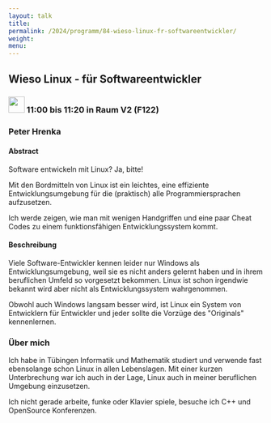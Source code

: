 ```yaml
---
layout: talk
title:
permalink: /2024/programm/84-wieso-linux-fr-softwareentwickler/
weight:
menu:
---
```

## Wieso Linux - für Softwareentwickler

### <img height = "32" src="../../../images/talk.svg"> 11:00 bis 11:20 in Raum V2 (F122)

### Peter Hrenka

#### Abstract

Software entwickeln mit Linux? Ja, bitte!

Mit den Bordmitteln von Linux ist ein leichtes, eine effiziente Entwicklungsumgebung für die (praktisch) alle Programmiersprachen aufzusetzen.

Ich werde zeigen, wie man mit wenigen Handgriffen und eine paar Cheat Codes zu einem funktionsfähigen Entwicklungssystem kommt.

#### Beschreibung

Viele Software-Entwickler kennen leider nur Windows als Entwicklungsumgebung, weil sie es nicht anders gelernt haben und in ihrem beruflichen Umfeld so vorgesetzt bekommen. Linux ist schon irgendwie bekannt wird aber nicht als Entwicklungssystem wahrgenommen.

Obwohl auch Windows langsam besser wird, ist Linux ein System von Entwicklern für Entwickler und jeder sollte die Vorzüge des "Originals" kennenlernen.

### Über mich

Ich habe in Tübingen Informatik und Mathematik studiert und verwende fast ebensolange schon Linux in allen Lebenslagen. Mit einer kurzen Unterbrechung war ich auch in der Lage, Linux auch in meiner beruflichen Umgebung einzusetzen.

Ich nicht gerade arbeite, funke oder Klavier spiele, besuche ich C++ und OpenSource Konferenzen.


